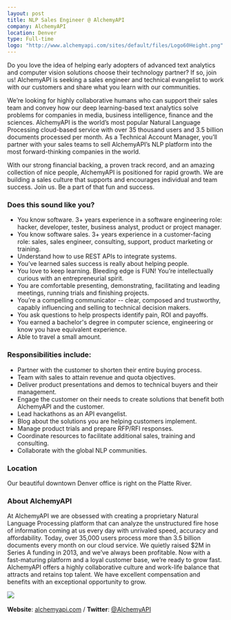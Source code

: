 ```yaml
---
layout: post
title: NLP Sales Engineer @ AlchemyAPI
company: AlchemyAPI
location: Denver
type: Full-time
logo: "http://www.alchemyapi.com/sites/default/files/Logo60Height.png"
---
```


Do you love the idea of helping early adopters of advanced text analytics and
computer vision solutions choose their technology partner? If so, join us!
AlchemyAPI is seeking a sales engineer and technical evangelist to work with
our customers and share what you learn with our communities.

We’re looking for highly collaborative humans who can support their sales team
and convey how our deep learning-based text analytics solve problems for
companies in media, business intelligence, finance and the sciences.
AlchemyAPI is the world’s most popular Natural Language Processing cloud-based
service with over 35 thousand users and 3.5 billion documents processed per
month. As a Technical Account Manager, you’ll partner with your sales teams to
sell AlchemyAPI’s NLP platform into the most forward-thinking companies in the
world.

With our strong financial backing, a proven track record, and an amazing
collection of nice people, AlchemyAPI is positioned for rapid growth. We are
building a sales culture that supports and encourages individual and team
success. Join us. Be a part of that fun and success.

### Does this sound like you?

 - You know software. 3+ years experience in a software engineering role: hacker, developer, tester, business analyst, product or project manager.
 - You know software sales. 3+ years experience in a customer-facing role: sales, sales engineer, consulting, support, product marketing or training.
 - Understand how to use REST APIs to integrate systems.
 - You’ve learned sales success is really about helping people.
 - You love to keep learning. Bleeding edge is FUN! You’re intellectually curious with an entrepreneurial spirit.
 - You are comfortable presenting, demonstrating, facilitating and leading meetings, running trials and finishing projects.
 - You’re a compelling communicator -- clear, composed and trustworthy, capably influencing and selling to technical decision makers.
 - You ask questions to help prospects identify pain, ROI and payoffs.
 - You earned a bachelor's degree in computer science, engineering or know you have equivalent experience.
 - Able to travel a small amount.

### Responsibilities include:

 - Partner with the customer to shorten their entire buying process.
 - Team with sales to attain revenue and quota objectives.
 - Deliver product presentations and demos to technical buyers and their management.
 - Engage the customer on their needs to create solutions that benefit both AlchemyAPI and the customer.
 - Lead hackathons as an API evangelist.
 - Blog about the solutions you are helping customers implement.
 - Manage product trials and prepare RFP/RFI responses.
 - Coordinate resources to facilitate additional sales, training and consulting.
 - Collaborate with the global NLP communities.

### Location

Our beautiful downtown Denver office is right on the Platte River.

### About AlchemyAPI

At AlchemyAPI we are obsessed with creating a proprietary Natural Language
Processing platform that can analyze the unstructured fire hose of information
coming at us every day with unrivaled speed, accuracy and affordability.
Today, over 35,000 users process more than 3.5 billion documents every month
on our cloud service. We quietly raised $2M in Series A funding in 2013, and
we’ve always been profitable. Now with a fast-maturing platform and a loyal
customer base, we’re ready to grow fast. AlchemyAPI offers a highly
collaborative culture and work-life balance that attracts and retains top
talent. We have excellent compensation and benefits with an exceptional
opportunity to grow.

<p class="center">
  <img src="{{ page.logo }}" /><br />
  <br />
  <strong>Website</strong>: <a href="http://www.alchemyapi.com/">alchemyapi.com</a> / <strong>Twitter</strong>: <a href="https://twitter.com/AlchemyAPI">@AlchemyAPI</a>
</p>
